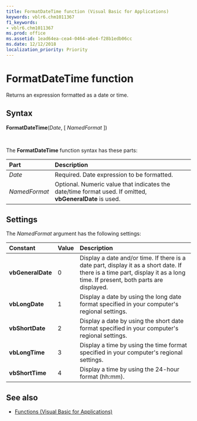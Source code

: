 ```yaml
---
title: FormatDateTime function (Visual Basic for Applications)
keywords: vblr6.chm1011367
f1_keywords:
- vblr6.chm1011367
ms.prod: office
ms.assetid: 1ead64ea-cea4-0464-a6e4-f28b1edb06cc
ms.date: 12/12/2018
localization_priority: Priority
---
```



# FormatDateTime function

Returns an expression formatted as a date or time.

## Syntax

**FormatDateTime**(_Date_, [ _NamedFormat_ ])

<br/>

The **FormatDateTime** function syntax has these parts:

|Part|Description|
|:-----|:-----|
| _Date_|Required. Date expression to be formatted.|
| _NamedFormat_|Optional. Numeric value that indicates the date/time format used. If omitted, **vbGeneralDate** is used.|

## Settings

The _NamedFormat_ argument has the following settings:

|Constant|Value|Description|
|:-----|:-----|:-----|
|**vbGeneralDate**|0|Display a date and/or time. If there is a date part, display it as a short date. If there is a time part, display it as a long time. If present, both parts are displayed.|
|**vbLongDate**|1|Display a date by using the long date format specified in your computer's regional settings.|
|**vbShortDate**|2|Display a date by using the short date format specified in your computer's regional settings.|
|**vbLongTime**|3|Display a time by using the time format specified in your computer's regional settings.|
|**vbShortTime**|4|Display a time by using the 24-hour format (hh:mm).|

## See also

- [Functions (Visual Basic for Applications)](../functions-visual-basic-for-applications.md)
